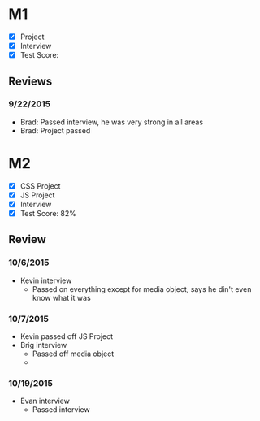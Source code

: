 # M1

- [x] Project
- [x] Interview
- [x] Test Score:

## Reviews

### 9/22/2015

- Brad: Passed interview, he was very strong in all areas
- Brad: Project passed

# M2

- [x] CSS Project
- [x] JS Project
- [x] Interview
- [x] Test Score: 82%

## Review

### 10/6/2015

- Kevin interview
  - Passed on everything except for media object, says he din't even know what it was

### 10/7/2015
- Kevin passed off JS Project
- Brig interview
  - Passed off media object
  - 

### 10/19/2015

- Evan interview
    - Passed interview
